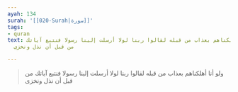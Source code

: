 ```yaml
---
ayah: 134
surah: '[[020-Surah|سورة]]'
tags:
- quran
text: ولو أنا أهلكناهم بعذاب من قبله لقالوا ربنا لولا أرسلت إلينا رسولا فنتبع آياتك
  من قبل أن نذل ونخزى

---
```

> ولو أنا أهلكناهم بعذاب من قبله لقالوا ربنا لولا أرسلت إلينا رسولا فنتبع آياتك من قبل أن نذل ونخزى
